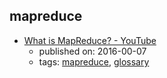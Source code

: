 mapreduce 
---
* [What is MapReduce? - YouTube](https://www.youtube.com/watch?v=43fqzaSH0CQ)
    * published on: 2016-00-07
    * tags: [mapreduce](../tags/mapreduce.md), [glossary](../tags/glossary.md)
